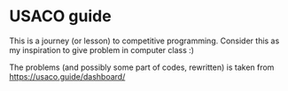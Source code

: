 # USACO guide
This is a journey (or lesson) to competitive programming. Consider this as my inspiration to give problem in computer class :)

The problems (and possibly some part of codes, rewritten) is taken from https://usaco.guide/dashboard/
